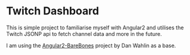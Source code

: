 # Twitch Dashboard
This is simple project to familiarise myself with Angular2 and utilises the Twitch JSONP api to fetch channel data and more in the future.

I am using the [Angular2-BareBones](https://github.com/DanWahlin/Angular2-BareBones) project by Dan Wahlin as a base.